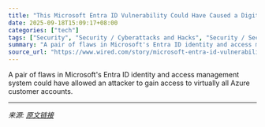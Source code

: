 ```yaml
---
title: "This Microsoft Entra ID Vulnerability Could Have Caused a Digital Catastrophe"
date: 2025-09-18T15:09:17+08:00
categories: ["tech"]
tags: ["Security", "Security / Cyberattacks and Hacks", "Security / Security News", "vulnerabilities", "cybersecurity", "security", "hacking", "Microsoft Cloud", "Microsoft", "God Mode"]
summary: "A pair of flaws in Microsoft's Entra ID identity and access management system could have allowed an attacker to gain access to virtually all Azure customer accounts."
source_url: "https://www.wired.com/story/microsoft-entra-id-vulnerability-digital-catastrophe/"
---
```


A pair of flaws in Microsoft's Entra ID identity and access management system could have allowed an attacker to gain access to virtually all Azure customer accounts.

---

*来源: [原文链接](https://www.wired.com/story/microsoft-entra-id-vulnerability-digital-catastrophe/)*
